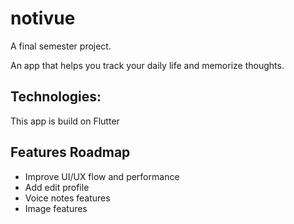 # notivue

A final semester project.

An app that helps you track your daily life and memorize thoughts.

## Technologies:
This app is build on Flutter

## Features Roadmap
- Improve UI/UX flow and performance
- Add edit profile
- Voice notes features
- Image features
